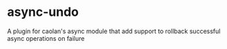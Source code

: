 async-undo
==========

A plugin for caolan's async module that add support to rollback successful async operations on failure
